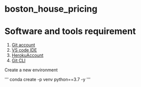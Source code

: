 # boston_house_pricing
# Software and tools requirement
1) [Git account](https://github.com)
2) [VS code IDE](https://code.visualstudio.com/)
3) [HerokuAccount](https://heruko.com)
4) [Git CLI](https://git-scm.com/downloads)

Create a new environment

'''
conda create -p venv python==3.7 -y
'''